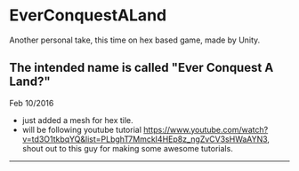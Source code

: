 # EverConquestALand
Another personal take, this time on hex based game, made by Unity. 

The intended name is called "Ever Conquest A Land?"
-----------------------------------------------------------------------------------------------------------------------------
Feb 10/2016
- just added a mesh for hex tile.
- will be following youtube tutorial https://www.youtube.com/watch?v=td3O1tkbqYQ&list=PLbghT7MmckI4HEp8z_ngZvCV3sHWaAYN3, 
  shout out to this guy for making some awesome tutorials.

-----------------------------------------------------------------------------------------------------------------------------
